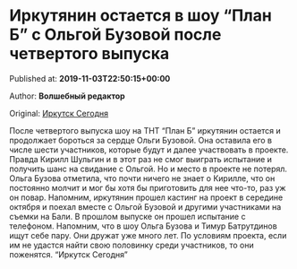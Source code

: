 
# Иркутянин остается в шоу “План Б” с Ольгой Бузовой после четвертого выпуска

Published at: **2019-11-03T22:50:15+00:00**

Author: **Волшебный редактор**

Original: [Иркутск Сегодня](https://irk.today/2019/11/04/irkutjanin-ostaetsja-v-shou-plan-b-s-olgoj-buzovoj-posle-chetvertogo-vypuska/)

После четвертого выпуска шоу на ТНТ “План Б” иркутянин остается и продолжает бороться за сердце Ольги Бузовой. Она оставила его в числе шести участников, которые будут и далее участвовать в проекте.
Правда Кирилл Шульгин и в этот раз не смог выиграть испытание и получить шанс на свидание с Ольгой. Но и место в проекте не потерял. Ольга Бузова отметила, что почти ничего не знает о Кирилле, что он постоянно молчит и мог бы хотя бы приготовить для нее что-то, раз уж он повар.
Напомним, иркутянин прошел кастинг на проект в середине октября и поехал вместе с Ольгой Бузовой и другими участниками на съемки на Бали. В прошлом выпуске он прошел испытание с телефоном.
Напомним, что в шоу Ольга Бузова и Тимур Батрутдинов ищут себе пару. Они дружат уже много лет. По условиям проекта, если им не удастся найти свою половинку среди участников, то они поженятся.
“Иркутск Сегодня”

